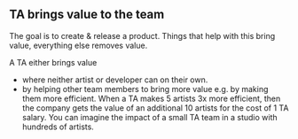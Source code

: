 
## TA brings value to the team
The goal is to create & release a product.
Things that help with this bring value, everything else removes value.

A TA either brings value 
- where neither artist or developer can on their own. 
- by helping other team members to bring more value
  e.g. by making them more efficient.
  When a TA makes 5 artists 3x more efficient, then the company gets the value of an additional 10 artists for the cost of 1 TA salary. You can imagine the impact of a small TA team in a studio with hundreds of artists.
